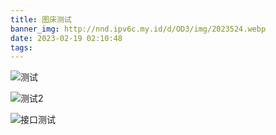```yaml
---
title: 图床测试
banner_img: http://nnd.ipv6c.my.id/d/OD3/img/2023524.webp
date: 2023-02-19 02:10:48
tags:
---
```

![测试](http://nnd.ipv6c.my.id/d/OD3/img/2023524.webp)


![测试2](http://nnd.ipv6c.my.id/p/OD3/img/202369.webp)

![接口测试](https://pic6.58cdn.com.cn/nowater/webim/big/n_v27d073e36603b4d9bbe435ae3461cf527.jpg)

